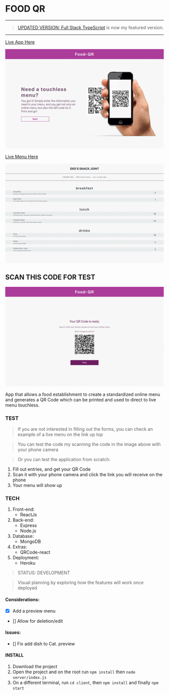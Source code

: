 # FOOD QR
---
> [UPDATED VERSION: Full Stack TypeScript](https://github.com/Medic1111/FOOD-QR-TS) is now my featured version.

---

[Live App Here](https://food-qr.herokuapp.com/)

![Img of live app](./client/src/assets/app.png)

[Live Menu Here](https://food-qr.herokuapp.com/restaurants/62c237a57755faca5964cf0a)

![Img of live menu](./client/src/assets/menu.png)

## SCAN THIS CODE FOR TEST

![Code to scan](./client/src/assets/code.png)

App that allows a food establishment to create a standardized online menu and generates a QR Code which can be printed and used to direct to live menu touchless.

### TEST

> If you are not interested in filling out the forms, you can check an example of a live menu on the link up top

> You can test the code my scanning the code in the image above with your phone camera

> Or you can test the application from scratch:

1. Fill out entries, and get your QR Code
2. Scan it with your phone camera and click the link you will receive on the phone
3. Your menu will show up

### TECH

1. Front-end:
   - ReactJs
2. Back-end:
   - Express
   - Node.js
3. Database:
   - MongoDB
4. Extras:
   - QRCode-react
5. Deployment:
   - Heroku

> STATUS: DEVELOPMENT

> Visual planning by exploring how the features will work once deployed

#### Considerations:

- [x] Add a preview menu
- [] Allow for deletion/edit

#### Issues:

- [] Fix add dish to Cat. preview

#### INSTALL

1. Download the project
2. Open the project and on the root run `npm install` then `node server/index.js`
3. On a different terminal, run `cd client`, then `npm install` and finally `npm start`
